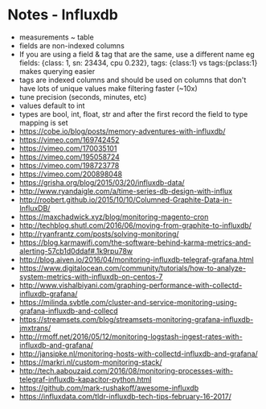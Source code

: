 # Notes - Influxdb


- measurements ~ table
- fields are non-indexed columns
- If you are using a field & tag that are the same, use a different name
  eg fields: {class: 1, sn: 23434, cpu 0.232}, tags: {class:1} vs tags:{pclass:1}
  makes querying easier
- tags are indexed columns and should be used on columns that don't have lots of unique values make filtering faster (~10x)
- tune precision (seconds, minutes, etc)
- values default to int
- types are bool, int, float, str and after the first record the field to type mapping is set
- https://cobe.io/blog/posts/memory-adventures-with-influxdb/
- https://vimeo.com/169742452
- https://vimeo.com/170035101
- https://vimeo.com/195058724
- https://vimeo.com/198723778
- https://vimeo.com/200898048
- https://grisha.org/blog/2015/03/20/influxdb-data/
- http://www.ryandaigle.com/a/time-series-db-design-with-influx
- http://roobert.github.io/2015/10/10/Columned-Graphite-Data-in-InfluxDB/
- https://maxchadwick.xyz/blog/monitoring-magento-cron
- http://techblog.shutl.com/2016/06/moving-from-graphite-to-influxdb/
- http://ryanfrantz.com/posts/solving-monitoring/
- https://blog.karmawifi.com/the-software-behind-karma-metrics-and-alerting-57cb1d0ddaf#.1k9rpu78w
- http://blog.aiven.io/2016/04/monitoring-influxdb-telegraf-grafana.html
- https://www.digitalocean.com/community/tutorials/how-to-analyze-system-metrics-with-influxdb-on-centos-7
- http://www.vishalbiyani.com/graphing-performance-with-collectd-influxdb-grafana/
- https://milinda.svbtle.com/cluster-and-service-monitoring-using-grafana-influxdb-and-collecd
- https://streamsets.com/blog/streamsets-monitoring-grafana-influxdb-jmxtrans/
- http://rmoff.net/2016/05/12/monitoring-logstash-ingest-rates-with-influxdb-and-grafana/
- http://jansipke.nl/monitoring-hosts-with-collectd-influxdb-and-grafana/
- https://markri.nl/custom-monitoring-stack/
- http://tech.aabouzaid.com/2016/08/monitoring-processes-with-telegraf-influxdb-kapacitor-python.html
- https://github.com/mark-rushakoff/awesome-influxdb
- https://influxdata.com/tldr-influxdb-tech-tips-february-16-2017/
